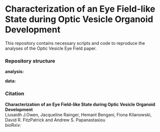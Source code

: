 # Characterization of an Eye Field-like State during Optic Vesicle Organoid Development

This repository contains necessary scripts and code to reproduce the analyses of the Optic Vesicle Eye Field paper.

### Repository structure

**analysis:**  

**data:**

### Citation

**Characterization of an Eye Field-like State during Optic Vesicle Organoid Development**   
Liusaidh J.Owen, Jacqueline Rainger, Hemant Bengani, Fiona Kilanowski, David R. FitzPatrick and Andrew S. Papanastasiou  
bioRxiv:
